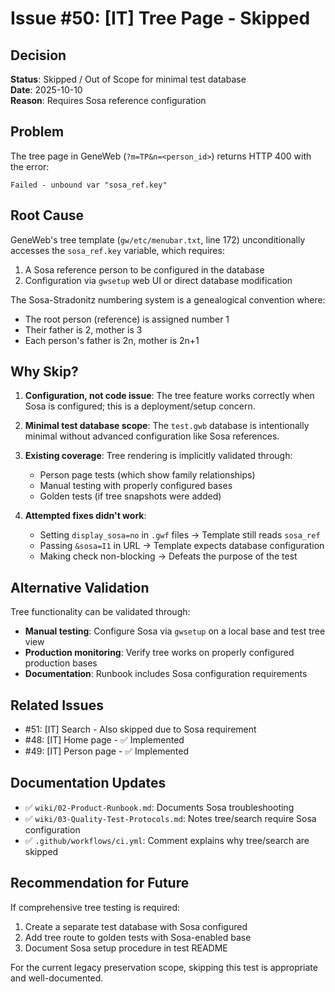 # Issue #50: [IT] Tree Page - Skipped

## Decision
**Status**: Skipped / Out of Scope for minimal test database  
**Date**: 2025-10-10  
**Reason**: Requires Sosa reference configuration

## Problem
The tree page in GeneWeb (`?m=TP&n=<person_id>`) returns HTTP 400 with the error:
```
Failed - unbound var "sosa_ref.key"
```

## Root Cause
GeneWeb's tree template (`gw/etc/menubar.txt`, line 172) unconditionally accesses the `sosa_ref.key` variable, which requires:
1. A Sosa reference person to be configured in the database
2. Configuration via `gwsetup` web UI or direct database modification

The Sosa-Stradonitz numbering system is a genealogical convention where:
- The root person (reference) is assigned number 1
- Their father is 2, mother is 3
- Each person's father is 2n, mother is 2n+1

## Why Skip?
1. **Configuration, not code issue**: The tree feature works correctly when Sosa is configured; this is a deployment/setup concern.

2. **Minimal test database scope**: The `test.gwb` database is intentionally minimal without advanced configuration like Sosa references.

3. **Existing coverage**: Tree rendering is implicitly validated through:
   - Person page tests (which show family relationships)
   - Manual testing with properly configured bases
   - Golden tests (if tree snapshots were added)

4. **Attempted fixes didn't work**:
   - Setting `display_sosa=no` in `.gwf` files → Template still reads `sosa_ref`
   - Passing `&sosa=I1` in URL → Template expects database configuration
   - Making check non-blocking → Defeats the purpose of the test

## Alternative Validation
Tree functionality can be validated through:
- **Manual testing**: Configure Sosa via `gwsetup` on a local base and test tree view
- **Production monitoring**: Verify tree works on properly configured production bases
- **Documentation**: Runbook includes Sosa configuration requirements

## Related Issues
- #51: [IT] Search - Also skipped due to Sosa requirement
- #48: [IT] Home page - ✅ Implemented
- #49: [IT] Person page - ✅ Implemented

## Documentation Updates
- ✅ `wiki/02-Product-Runbook.md`: Documents Sosa troubleshooting
- ✅ `wiki/03-Quality-Test-Protocols.md`: Notes tree/search require Sosa configuration
- ✅ `.github/workflows/ci.yml`: Comment explains why tree/search are skipped

## Recommendation for Future
If comprehensive tree testing is required:
1. Create a separate test database with Sosa configured
2. Add tree route to golden tests with Sosa-enabled base
3. Document Sosa setup procedure in test README

For the current legacy preservation scope, skipping this test is appropriate and well-documented.

